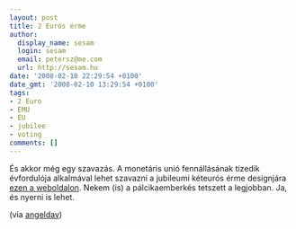 ```yaml
---
layout: post
title: 2 Eurós érme
author:
  display_name: sesam
  login: sesam
  email: petersz@me.com
  url: http://sesam.hu
date: '2008-02-10 22:29:54 +0100'
date_gmt: '2008-02-10 13:29:54 +0100'
tags:
- 2 Euro
- EMU
- EU
- jubilee
- voting
comments: []
---
```


És akkor még egy szavazás. A monetáris unió fennállásának tizedik évfordulója alkalmával lehet szavazni a jubileumi kéteurós érme designjára [ezen a weboldalon](http://www.eurodesigncontest.eu/index.cfm?lang=hu). Nekem (is) a pálcikaemberkés tetszett a legjobban. Ja, és nyerni is lehet.

(via [angelday](http://plastik.hu/2008/02/10/2-euros-voting))
